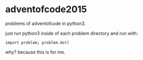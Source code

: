 # adventofcode2015
problems of adventofcode in python3.

just run python3 inside of each problem directory and run with:

    import problem; problem.do()

why? because this is for me.
